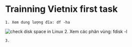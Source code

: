 # Trainning Vietnix first task    

    1. Xem dung lượng đĩa: df -ha
![check disk space in Linux](/home/dattd/Desktop/Vietnix-Trainning/Task_1/images/1_disk_check.png)
    2. Xem các phân vùng: fdisk -l

    3. 